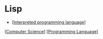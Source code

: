 # Lisp

- [[Interpreted programming language]]

[[Computer Science]] [[Programming Language]]

[//begin]: # "Autogenerated link references for markdown compatibility"
[Interpreted programming language]: interpreted-programming-language "Interpreted Programming Language"
[Computer Science]: computer-science "Computer Science"
[Programming Language]: programming-language "Programming Language"
[//end]: # "Autogenerated link references"